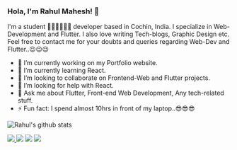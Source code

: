 ### Hola, I'm Rahul Mahesh! 👋

I'm a student 👨‍💻👨‍💻👨‍💻 developer based in Cochin, India. I specialize in Web-Development and Flutter. I also love writing Tech-blogs, Graphic Design etc. Feel free to contact me for your doubts and queries regarding Web-Dev and Flutter..😉😉😉 

- 🔭 I’m currently working on my Portfolio website.
- 🌱 I’m currently learning React.
- 👯 I’m looking to collaborate on Frontend-Web and Flutter projects.
- 🤔 I’m looking for help with React.
- 💬 Ask me about Flutter, Front-end Web Development, Any tech-related stuff.
- ⚡ Fun fact: I spend almost 10hrs in front of my laptop..😎😎😎

![Rahul's github stats](https://github-readme-stats.vercel.app/api?username=RahulMahesh62&show_icons=true&count_private=true&theme=dracula&hide=issues) 

<a href="https://rahulmahesh.netlify.com/"><img src="https://img.icons8.com/windows/48/000000/link.png"/> <a href="https://twitter.com/rahulmahesh62"><img src="https://img.icons8.com/fluent/50/000000/twitter.png"/></a> <a href="https://www.linkedin.com/in/rahulmahesh/"><img src="https://img.icons8.com/color/48/000000/linkedin.png"/></a> <a href="https://medium.com/@rahulmahesh62"><img src="https://img.icons8.com/color/48/000000/medium.png"/></a> 

